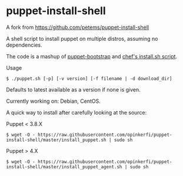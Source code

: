 puppet-install-shell
====================

A fork from https://github.com/petems/puppet-install-shell

A shell script to install puppet on multiple distros, assuming no dependencies.

The code is a mashup of [puppet-bootstrap](https://github.com/hashicorp/puppet-bootstrap) and [chef's install.sh script](https://www.getchef.com/chef/install.sh).

Usage
```
$ ./puppet.sh [-p] [-v version] [-f filename | -d download_dir]
```

Defaults to latest available as a version if none is given.

Currently working on: Debian, CentOS.

A quick way to install after carefully looking at the source:

Puppet < 3.8.X

```
$ wget -O - https://raw.githubusercontent.com/opinkerfi/puppet-install-shell/master/install_puppet.sh | sudo sh
```

Puppet > 4.X
```
$ wget -O - https://raw.githubusercontent.com/opinkerfi/puppet-install-shell/master/install_puppet_agent.sh | sudo sh
```
